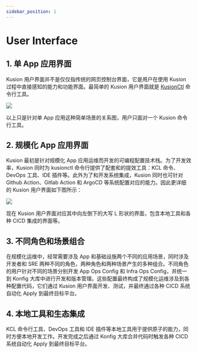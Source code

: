 ```yaml
---
sidebar_position: 1
---
```


# User Interface

## 1. 单 App 应用界面

Kusion 用户界面并不是仅仅指传统的网页控制台界面，它是用户在使用 Kusion 过程中直接感知的能力和功能界面。最简单的 Kusion 用户界面就是 [KusionCtl](/docs/user_docs/support/faq-concepts#5-kusionctl) 命令行工具。

![](/img/docs/user_docs/concepts/kusion-user-interface-01.png)

以上只是针对单 App 应用这种简单场景的关系图，用户只面对一个 Kusion 命令行工具。

## 2. 规模化 App 应用界面

Kusion 最初是针对规模化 App 应用运维而开发的可编程配置技术栈。为了开发效率，Kusion 同时为 kusionctl 命令行提供了配套和的提效工具：KCL 命令、DevOps 工具、IDE 插件等。此外为了和开发系统集成，Kusion 同时也可针对 Github Action、Gitlab Action 和 ArgoCD 等系统配置对应的能力。因此更详细的 Kusion 用户界面如下图所示：

![](/img/docs/user_docs/concepts/kusion-user-interface-02.png)

现在 Kusion 用户界面对应其中向左倒下的大写 L 形状的界面，包含本地工具和各种 CICD 集成的界面等。

## 3. 不同角色和场景组合

在规模化运维中，经常需要涉及 App 和基础设施两个不同的应用场景，同时涉及开发者和 SRE 两种不同的角色，两种角色和两种场景产生的多种组合。不同角色的用户针对不同的场景分别开发 App Ops Config 和 Infra Ops Config，并统一到 Konfig 大库中进行开发和版本管理。这些配置最终构成了规模化运维涉及到各种配置代码，它们通过 Kusion 用户界面开发、测试，并最终通过各种 CICD 系统自动化 Apply 到最终目标平台。

## 4. 本地工具和生态集成

KCL 命令行工具、DevOps 工具和 IDE 插件等本地工具用于提供原子的能力，同时方便本地开发工作。开发完成之后通过 Konfig 大库合并代码时触发各种 CICD 系统自动化 Apply 到最终目标平台。

